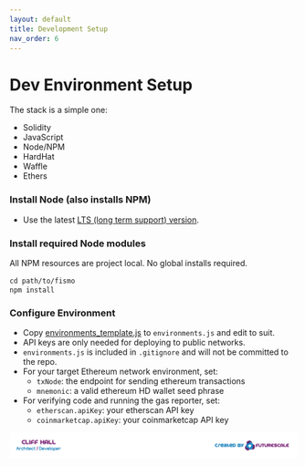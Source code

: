 ```yaml
---
layout: default
title: Development Setup
nav_order: 6
---
```

# Dev Environment Setup
The stack is a simple one:
* Solidity
* JavaScript
* Node/NPM
* HardHat
* Waffle
* Ethers

### Install Node (also installs NPM)
* Use the latest [LTS (long term support) version](https://nodejs.org/en/download/).

### Install required Node modules
All NPM resources are project local. No global installs required.

```
cd path/to/fismo
npm install
```

### Configure Environment
- Copy [environments_template.js](../environments_template.js) to `environments.js` and edit to suit.
- API keys are only needed for deploying to public networks.
- `environments.js` is included in `.gitignore` and will not be committed to the repo.
- For your target Ethereum network environment, set:
    * `txNode`: the endpoint for sending ethereum transactions
    * `mnemonic`: a valid ethereum HD wallet seed phrase
- For verifying code and running the gas reporter, set:
    * `etherscan.apiKey`: your etherscan API key
    * `coinmarketcap.apiKey`: your coinmarketcap API key

[![Created by Futurescale](images/created-by.png)](https://futurescale.com)